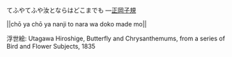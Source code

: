てふやてふや汝とならはどこまでも
—[正岡子規](https://ja.wikipedia.org/wiki/正岡子規)

||chō ya chō ya nanji to nara wa doko made mo||

浮世絵: Utagawa Hiroshige, Butterfly and Chrysanthemums, from a series of Bird and Flower Subjects, 1835